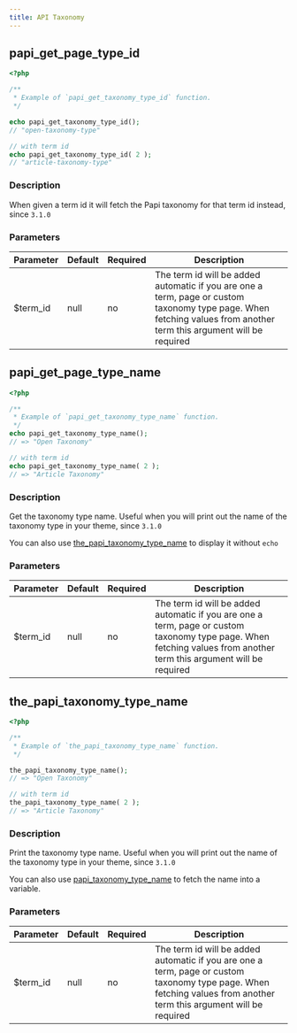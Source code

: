 ```yaml
---
title: API Taxonomy
---
```


## papi_get_page_type_id

```php
<?php

/**
 * Example of `papi_get_taxonomy_type_id` function.
 */

echo papi_get_taxonomy_type_id();
// "open-taxonomy-type"

// with term id
echo papi_get_taxonomy_type_id( 2 );
// "article-taxonomy-type"
```

### Description

When given a term id it will fetch the Papi taxonomy for that term id instead, since `3.1.0`

### Parameters

Parameter | Default | Required | Description
----------|---------|----------|------------------------------------------------
$term_id  | null    | no       | The term id will be added automatic if you are one a term, page or custom taxonomy type page. When fetching values from another term this argument will be required

## papi_get_page_type_name

```php
<?php

/**
 * Example of `papi_get_taxonomy_type_name` function.
 */
echo papi_get_taxonomy_type_name();
// => "Open Taxonomy"

// with term id
echo papi_get_taxonomy_type_name( 2 );
// => "Article Taxonomy"
```

### Description

Get the taxonomy type name. Useful when you will print out the name of the taxonomy type in your theme, since `3.1.0`

You can also use [the_papi_taxonomy_type_name](#the_papi_taxonomy_type_name) to display it without `echo`

### Parameters

Parameter | Default | Required | Description
----------|---------|----------|------------------------------------------------
$term_id  | null    | no       | The term id will be added automatic if you are one a term, page or custom taxonomy type page. When fetching values from another term this argument will be required

## the_papi_taxonomy_type_name

```php
<?php

/**
 * Example of `the_papi_taxonomy_type_name` function.
 */

the_papi_taxonomy_type_name();
// => "Open Taxonomy"

// with term id
the_papi_taxonomy_type_name( 2 );
// => "Article Taxonomy"
```

### Description

Print the taxonomy type name. Useful when you will print out the name of the taxonomy type in your theme, since `3.1.0`

You can also use [papi_taxonomy_type_name](#papi_taxonomy_type_name) to fetch the name into a variable.

### Parameters

Parameter | Default | Required | Description
----------|---------|----------|------------------------------------------------
$term_id  | null    | no       | The term id will be added automatic if you are one a term, page or custom taxonomy type page. When fetching values from another term this argument will be required
